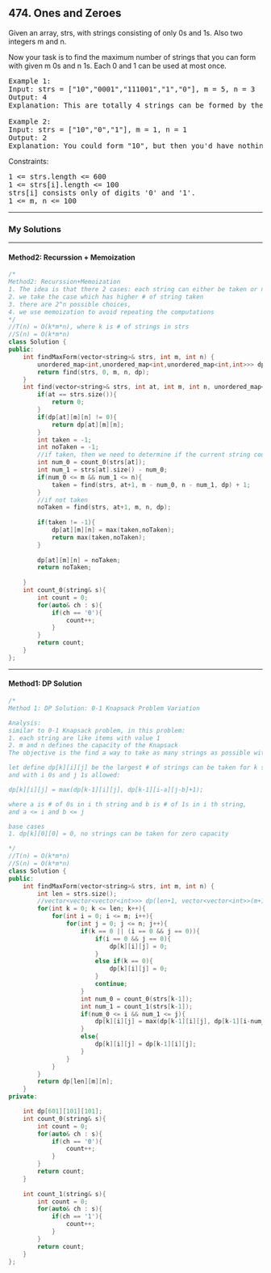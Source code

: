 ## 474. Ones and Zeroes

Given an array, strs, with strings consisting of only 0s and 1s. Also two integers m and n.

Now your task is to find the maximum number of strings that you can form with given m 0s and n 1s. Each 0 and 1 can be used at most once.

 
<pre>
Example 1:
Input: strs = ["10","0001","111001","1","0"], m = 5, n = 3
Output: 4
Explanation: This are totally 4 strings can be formed by the using of 5 0s and 3 1s, which are "10","0001","1","0".

Example 2:
Input: strs = ["10","0","1"], m = 1, n = 1
Output: 2
Explanation: You could form "10", but then you'd have nothing left. Better form "0" and "1".
</pre>

Constraints:
<pre>
1 <= strs.length <= 600
1 <= strs[i].length <= 100
strs[i] consists only of digits '0' and '1'.
1 <= m, n <= 100
</pre>

-----------------------------------------------------------------------------------------------------------------------

### My Solutions

------------------------------------------------------------------------------------------------------------------------
#### Method2: Recurssion + Memoization
```c++
/*
Method2: Recurssion+Memoization
1. The idea is that there 2 cases: each string can either be taken or not taken
2. we take the case which has higher # of string taken
3. there are 2^n possible choices,
4. we use memoization to avoid repeating the computations
*/
//T(n) = O(k*m*n), where k is # of strings in strs
//S(n) = O(k*m*n)
class Solution {
public:
    int findMaxForm(vector<string>& strs, int m, int n) {
        unordered_map<int,unordered_map<int,unordered_map<int,int>>> dp;
        return find(strs, 0, m, n, dp);            
    }
    int find(vector<string>& strs, int at, int m, int n, unordered_map<int,unordered_map<int,unordered_map<int,int>>>& dp){
        if(at == strs.size()){
            return 0;
        }
        if(dp[at][m][n] != 0){
            return dp[at][m][n];
        }
        int taken = -1;
        int noTaken = -1;
        //if taken, then we need to determine if the current string could be taken or not
        int num_0 = count_0(strs[at]);
        int num_1 = strs[at].size() - num_0;
        if(num_0 <= m && num_1 <= n){
            taken = find(strs, at+1, m - num_0, n - num_1, dp) + 1;
        }
        //if not taken
        noTaken = find(strs, at+1, m, n, dp);
        
        if(taken != -1){
            dp[at][m][n] = max(taken,noTaken); 
            return max(taken,noTaken);
        }
        
        dp[at][m][n] = noTaken;
        return noTaken;
        
    }
    int count_0(string& s){
        int count = 0;
        for(auto& ch : s){
            if(ch == '0'){
                count++;
            }
        }
        return count;
    }
};
```
-----------------------------------------------------------------------------------------------------

#### Method1: DP Solution
```c++
/*
Method 1: DP Solution: 0-1 Knapsack Problem Variation

Analysis:
similar to 0-1 Knapsack problem, in this problem:
1. each string are like items with value 1
2. m and n defines the capacity of the Knapsack
The objective is the find a way to take as many strings as possible with the given capacity

let define dp[k][i][j] be the largest # of strings can be taken for k strings have seen
and with i 0s and j 1s allowed:

dp[k][i][j] = max(dp[k-1][i][j], dp[k-1][i-a][j-b]+1);

where a is # of 0s in i th string and b is # of 1s in i th string,
and a <= i and b <= j

base cases
1. dp[k][0][0] = 0, no strings can be taken for zero capacity

*/
//T(n) = O(k*m*n)
//S(n) = O(k*m*n)
class Solution {
public:
    int findMaxForm(vector<string>& strs, int m, int n) {
        int len = strs.size();
        //vector<vector<vector<int>>> dp(len+1, vector<vector<int>>(m+1, vector<int>(n+1,0)));
        for(int k = 0; k <= len; k++){
            for(int i = 0; i <= m; i++){
                for(int j = 0; j <= n; j++){
                    if(k == 0 || (i == 0 && j == 0)){
                        if(i == 0 && j == 0){
                            dp[k][i][j] = 0;
                        }
                        else if(k == 0){
                            dp[k][i][j] = 0;
                        }
                        continue;
                    }
                    int num_0 = count_0(strs[k-1]);
                    int num_1 = count_1(strs[k-1]);
                    if(num_0 <= i && num_1 <= j){
                        dp[k][i][j] = max(dp[k-1][i][j], dp[k-1][i-num_0][j-num_1]+1);                        
                    }
                    else{
                        dp[k][i][j] = dp[k-1][i][j];
                    }
                }
            }
        }
        return dp[len][m][n];
    }
private:

    int dp[601][101][101];    
    int count_0(string& s){
        int count = 0;
        for(auto& ch : s){
            if(ch == '0'){
                count++;
            }
        }
        return count;
    }
    
    int count_1(string& s){
        int count = 0;
        for(auto& ch : s){
            if(ch == '1'){
                count++;
            }
        }
        return count;
    }    
};
```
